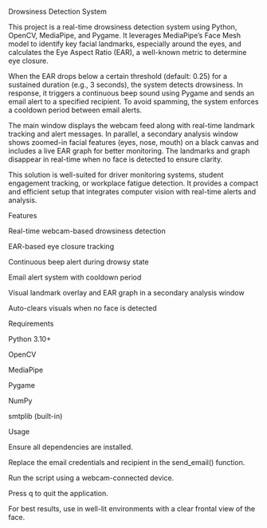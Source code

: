 Drowsiness Detection System

This project is a real-time drowsiness detection system using Python, OpenCV, MediaPipe, and Pygame. It leverages MediaPipe’s Face Mesh model to identify key facial landmarks, especially around the eyes, and calculates the Eye Aspect Ratio (EAR), a well-known metric to determine eye closure.

When the EAR drops below a certain threshold (default: 0.25) for a sustained duration (e.g., 3 seconds), the system detects drowsiness. In response, it triggers a continuous beep sound using Pygame and sends an email alert to a specified recipient. To avoid spamming, the system enforces a cooldown period between email alerts.

The main window displays the webcam feed along with real-time landmark tracking and alert messages. In parallel, a secondary analysis window shows zoomed-in facial features (eyes, nose, mouth) on a black canvas and includes a live EAR graph for better monitoring. The landmarks and graph disappear in real-time when no face is detected to ensure clarity.

This solution is well-suited for driver monitoring systems, student engagement tracking, or workplace fatigue detection. It provides a compact and efficient setup that integrates computer vision with real-time alerts and analysis.

Features

Real-time webcam-based drowsiness detection

EAR-based eye closure tracking

Continuous beep alert during drowsy state

Email alert system with cooldown period

Visual landmark overlay and EAR graph in a secondary analysis window

Auto-clears visuals when no face is detected

Requirements

Python 3.10+

OpenCV

MediaPipe

Pygame

NumPy

smtplib (built-in)

Usage

Ensure all dependencies are installed.

Replace the email credentials and recipient in the send_email() function.

Run the script using a webcam-connected device.

Press q to quit the application.

For best results, use in well-lit environments with a clear frontal view of the face.
